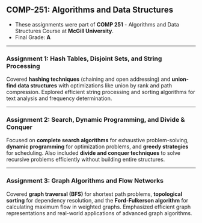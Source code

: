 ## COMP-251: Algorithms and Data Structures

- These assignments were part of **COMP 251** - Algorithms and Data Structures Course at **McGill University**.
- Final Grade: **A**

---

### Assignment 1: **Hash Tables, Disjoint Sets, and String Processing**  
Covered **hashing techniques** (chaining and open addressing) and **union-find data structures** with optimizations like union by rank and path compression. Explored efficient string processing and sorting algorithms for text analysis and frequency determination.

---

### Assignment 2: **Search, Dynamic Programming, and Divide & Conquer**  
Focused on **complete search algorithms** for exhaustive problem-solving, **dynamic programming** for optimization problems, and **greedy strategies** for scheduling. Also included **divide and conquer techniques** to solve recursive problems efficiently without building entire structures.

---

### Assignment 3: **Graph Algorithms and Flow Networks**  
Covered **graph traversal (BFS)** for shortest path problems, **topological sorting** for dependency resolution, and the **Ford-Fulkerson algorithm** for calculating maximum flow in weighted graphs. Emphasized efficient graph representations and real-world applications of advanced graph algorithms.
